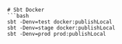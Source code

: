 ```
# Sbt Docker
```bash
sbt -Denv=test docker:publishLocal
sbt -Denv=stage docker:publishLocal
sbt -Denv=prod prod:publishLocal
```
